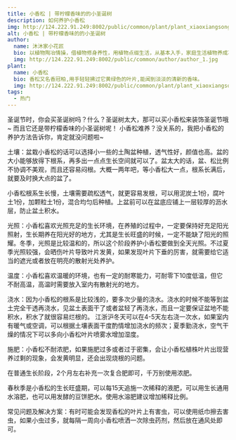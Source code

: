 ```yaml
---
title: 小香松 | 带柠檬香味的的小圣诞树
description: 如何养护小香松
img: http://124.222.91.249:8002/public/common/plant/plant_xiaoxiangsong_1_1.jfif
alt: 小香松 | 带柠檬香味的的小圣诞树
author: 
  name: 沐沐家小花匠
  bio: 以植物陶冶情操，借植物修身养性，用植物点缀生活，从基本入手，家庭生活植物养成攻略。
  img: http://124.222.91.249:8002/public/common/author/author_1.jpg
plant: 
  name: 小香松
  bio: 香松又名香冠柏,用手轻轻拂过它黄绿色的叶片,能闻到淡淡的清新的香味。
  img: http://124.222.91.249:8002/public/common/plant/plant_xiaoxiangsong_0.jfif
tags: 
  - 热门
---
```

<!-- ## 小香松 | 带柠檬香味的的小圣诞树 -->

圣诞节时，你会买圣诞树吗？什么？圣诞树太大，那可以买小香松来装饰圣诞节哦~
而且它还是带柠檬香味的小圣诞树呢！
小香松难养？没关系的，我把小香松的养护方法告诉你，肯定就没问题啦~

土壤：盆栽小香松的话可以选择小一些的土陶盆种植，透气性好，颜值也高。盆的大小能够放得下根系，再多出一点点生长空间就可以了。盆太大的话，盆、松比例不协调不美观，而且还容易闷根。大概一两年吧，等小香松大一点，根系长满后，就要及时换大点的盆了。

小香松根系生长慢，土壤需要疏松透气，就更容易发根，可以用泥炭土1份，腐叶土1份，加颗粒土1份，混合均匀后种植。上盆前可以在盆底应铺上一层较厚的沥水层，防止盆土积水。

光照：小香松喜欢光照充足的生长环境，在养殖的过程中，一定要保持好充足阳光照射，生长期养在阳光好的地方，尤其是生长旺盛的时候，一定不能缺了阳光的照耀。冬季，光照是比较温和的，所以这个阶段养护小香松要做到全天光照。不过夏季光照较强，会晒伤叶片导致叶片发黄，如果发现叶片下垂的厉害，就需要给它适当的遮光或者放在明亮的散射光处养护。

温度：小香松喜欢温暖的环境，也有一定的耐寒能力，可耐零下10度低温，但它不耐高温，高温时需要放入室内有散射光的地方。

浇水：因为小香松的根系是比较浅的，要多次少量的浇水。浇水的时候不能等到盆土完全干透再浇水，见盆土表面干了或者盆轻了再浇水，而且一定要保证盆地不能积水，积水了就很容易烂根的。
江浙沪冬天可以在4-5天左右浇一次水，如果室内有暖气或空调，可以根据土壤表面干度酌情增加浇水的频次；夏季勤浇水，空气干燥的情况下可以多向小香松叶片喷雾水增加湿度。

施肥：小香松不耐浓肥，如果施肥过多或者过于密集，会让小香松植株叶片出现营养过剩的现象，会发黄明显，还会出现烧根的问题。

在普通生长阶段，2个月左右补充一次复合肥即可，千万别使用浓肥。

春秋季是小香松的生长旺盛期，可以每15天追施一次稀释的液肥，可以用生长通用水溶肥，也可以用发酵的豆饼肥水。使用水溶肥建议增加稀释比例。

常见问题及解决方案：有时可能会发现香松的叶片上有害虫，可以使用纸巾擦去害虫，如果小虫过多，就每隔一周向小香松喷洒一次除虫药剂，然后放在通风处即可。
